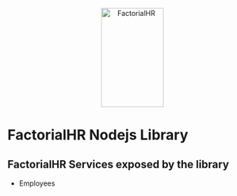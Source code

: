 <p align="center">
    <img title="FactorialHR" height="200" src="https://assets.factorialhr.com/assets/factorial-open-graph-15dde7fa55f07285dbb2e937338597d4596b204075640a7be620e1c96e49650e.png" width="50%" height="70%"/>
</p>

# FactorialHR Nodejs Library


## FactorialHR Services exposed by the library

- Employees
